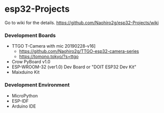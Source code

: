 # esp32-Projects

Go to wiki for the details.
https://github.com/Naohiro2g/esp32-Projects/wiki

### Development Boards
 - TTGO T-Camera with mic 20190228-v16]
    - https://github.com/Naohiro2g/TTGO-esp32-camera-series
    - https://tomono.tokyo/?s=ttgo
 - Crow PyBoard v1.0
 - ESP-WROOM-32 (ver1.0) Dev Board  or "DOIT ESP32 Dev Kit"
 - Maixduino Kit

### Development Environment
 - MicroPython
 - ESP-IDF
 - Arduino IDE
